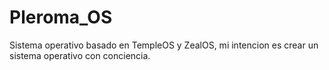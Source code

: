 # Pleroma_OS
Sistema operativo basado en TempleOS y ZealOS, mi intencion es crear un sistema operativo con conciencia.
